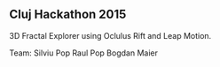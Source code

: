## Cluj Hackathon 2015

3D Fractal Explorer using Oclulus Rift and Leap Motion.

Team:
Silviu Pop
Raul Pop
Bogdan Maier
